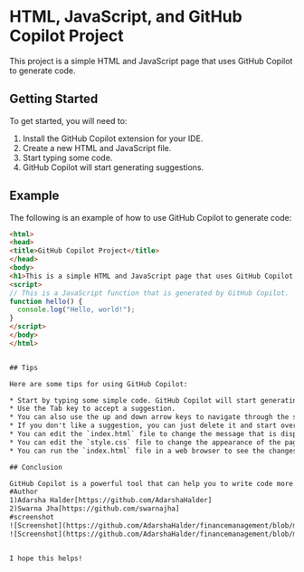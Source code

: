 # HTML, JavaScript, and GitHub Copilot Project

This project is a simple HTML and JavaScript page that uses GitHub Copilot to generate code.

## Getting Started

To get started, you will need to:

1. Install the GitHub Copilot extension for your IDE.
2. Create a new HTML and JavaScript file.
3. Start typing some code.
4. GitHub Copilot will start generating suggestions.

## Example

The following is an example of how to use GitHub Copilot to generate code:

```html
<html>
<head>
<title>GitHub Copilot Project</title>
</head>
<body>
<h1>This is a simple HTML and JavaScript page that uses GitHub Copilot to generate code.</h1>
<script>
// This is a JavaScript function that is generated by GitHub Copilot.
function hello() {
  console.log("Hello, world!");
}
</script>
</body>
</html>


## Tips

Here are some tips for using GitHub Copilot:

* Start by typing some simple code. GitHub Copilot will start generating suggestions based on what you have typed.
* Use the Tab key to accept a suggestion.
* You can also use the up and down arrow keys to navigate through the suggestions.
* If you don't like a suggestion, you can just delete it and start over.
* You can edit the `index.html` file to change the message that is displayed.
* You can edit the `style.css` file to change the appearance of the page.
* You can run the `index.html` file in a web browser to see the changes.

## Conclusion

GitHub Copilot is a powerful tool that can help you to write code more quickly and easily. With a little practice, you will be able to use it to generate code for a variety of projects.
#Author
1)Adarsha Halder[https://github.com/AdarshaHalder]
2)Swarna Jha[https://github.com/swarnajha]
#screenshot
![Screenshot](https://github.com/AdarshaHalder/financemanagement/blob/master/WhatsApp%20Image%202023-06-25%20at%2014.39.40.jpeg)
![Screenshot](https://github.com/AdarshaHalder/financemanagement/blob/master/WhatsApp%20Image%202023-06-25%20at%2014.42.41.jpeg)


I hope this helps!
